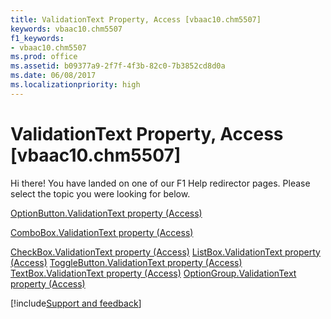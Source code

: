 ```yaml
---
title: ValidationText Property, Access [vbaac10.chm5507]
keywords: vbaac10.chm5507
f1_keywords:
- vbaac10.chm5507
ms.prod: office
ms.assetid: b09377a9-2f7f-4f3b-82c0-7b3852cd8d0a
ms.date: 06/08/2017
ms.localizationpriority: high
---
```



# ValidationText Property, Access [vbaac10.chm5507]

Hi there! You have landed on one of our F1 Help redirector pages. Please select the topic you were looking for below.

[OptionButton.ValidationText property (Access)](https://msdn.microsoft.com/library/4a0a025f-7c86-cd2c-efa3-2786fc31a675%28Office.15%29.aspx)

[ComboBox.ValidationText property (Access)](https://msdn.microsoft.com/library/479d2067-caae-efcc-92a8-36aa68edb4a4%28Office.15%29.aspx)

[CheckBox.ValidationText property (Access)](https://msdn.microsoft.com/library/25f8d9be-1015-4ff7-c088-569b8995e80b%28Office.15%29.aspx)
[ListBox.ValidationText property (Access)](https://msdn.microsoft.com/library/be52194b-be06-9a85-30f6-718211038213%28Office.15%29.aspx)
[ToggleButton.ValidationText property (Access)](https://msdn.microsoft.com/library/d42ad483-2720-2b9b-89f6-9611e345e44a%28Office.15%29.aspx)
[TextBox.ValidationText property (Access)](https://msdn.microsoft.com/library/5d3ab2a3-9166-714f-a0c2-d56d42b19ebc%28Office.15%29.aspx)
[OptionGroup.ValidationText property (Access)](https://msdn.microsoft.com/library/d115a085-7c22-7a88-539e-ec4461ca6d5d%28Office.15%29.aspx)

[!include[Support and feedback](~/includes/feedback-boilerplate.md)]